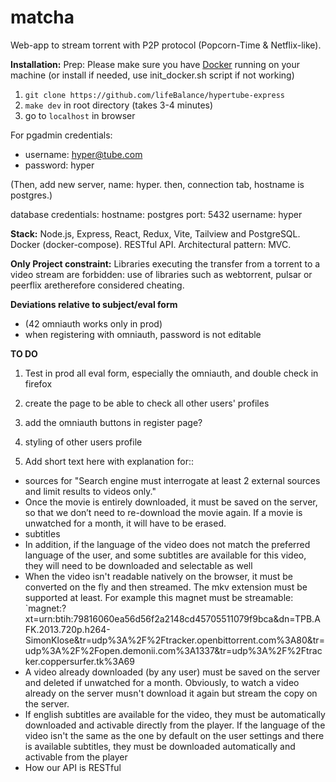 # matcha #

Web-app to stream torrent with P2P protocol (Popcorn-Time & Netflix-like).

**Installation:**
Prep: Please make sure you have [Docker](https://www.docker.com/) running on your machine (or install if needed, use init_docker.sh script if not working)

1. `git clone https://github.com/lifeBalance/hypertube-express`
2. `make dev` in root directory (takes 3-4 minutes)
3. go to `localhost` in browser

For pgadmin credentials: 
- username: hyper@tube.com
- password: hyper

(Then, add new server, name: hyper. 
then, connection tab, hostname is postgres.)

database credentials:
hostname: postgres
port: 5432
username: hyper

**Stack:**
Node.js, Express, React, Redux, Vite, Tailview and PostgreSQL.
Docker (docker-compose). RESTful API.
Architectural pattern: MVC. 

**Only Project constraint:**
Libraries executing the transfer from a torrent to a video stream are forbidden: use of libraries such as webtorrent, pulsar or peerflix aretherefore considered cheating.

**Deviations relative to subject/eval form**
- (42 omniauth works only in prod)
- when registering with omniauth, password is not editable


**TO DO**
1) Test in prod all eval form, especially the omniauth, and double check in firefox
2) create the page to be able to check all other users' profiles
3) add the omniauth buttons in register page?
4) styling of other users profile

5) Add short text here with explanation for::
- sources for "Search engine must interrogate at least 2 external sources and limit results to videos only."
- Once the movie is entirely downloaded, it must be saved on the server, so that we
don’t need to re-download the movie again. If a movie is unwatched for a month, it will
have to be erased.
- subtitles
- In addition, if the language of the video does not match
the preferred language of the user, and some subtitles are available for this video, they
will need to be downloaded and selectable as well
- When the video isn't readable natively on the browser, it must be
converted on the fly and then streamed. The mkv extension must be
supported at least.
For example this magnet must be streamable: `magnet:?
xt=urn:btih:79816060ea56d56f2a2148cd45705511079f9bca&dn=TPB.AFK.2013.720p.h264-
SimonKlose&tr=udp%3A%2F%2Ftracker.openbittorrent.com%3A80&tr=udp%3A%2F%2Fopen.demonii.com%3A1337&tr=udp%3A%2F%2Ftracker.coppersurfer.tk%3A69
- A video already downloaded (by any user) must be saved on the
server and deleted if unwatched for a month. Obviously, to watch
a video already on the server musn't download it again but
stream the copy on the server.
- If english subtitles are available for the video, they must be
automatically downloaded and activable directly from the player.
If the language of the video isn't the same as the one by default
on the user settings and there is available subtitles, they must
be downloaded automatically and activable from the player
- How our API is RESTful
